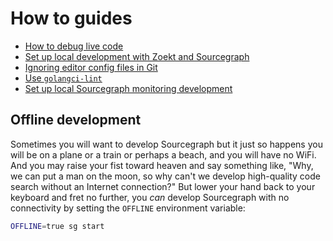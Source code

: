 # How to guides

- [How to debug live code](debug_live_code.md)
- [Set up local development with Zoekt and Sourcegraph](zoekt_local_dev.md)
- [Ignoring editor config files in Git](ignoring_editor_config_files.md)
- [Use `golangci-lint`](use-golangci-lint.md)
- [Set up local Sourcegraph monitoring development](monitoring_local_dev.md)

## Offline development

Sometimes you will want to develop Sourcegraph but it just so happens you will be on a plane or a
train or perhaps a beach, and you will have no WiFi. And you may raise your fist toward heaven and
say something like, "Why, we can put a man on the moon, so why can't we develop high-quality code
search without an Internet connection?" But lower your hand back to your keyboard and fret no
further, you *can* develop Sourcegraph with no connectivity by setting the
`OFFLINE` environment variable:

```bash
OFFLINE=true sg start
```
